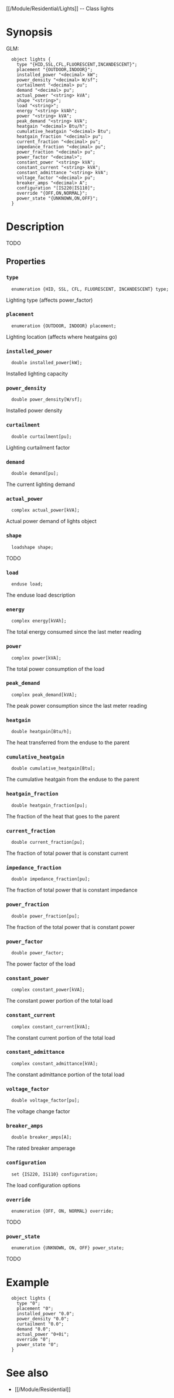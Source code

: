[[/Module/Residential/Lights]] -- Class lights

# Synopsis
GLM:
~~~
  object lights {
    type "{HID,SSL,CFL,FLUORESCENT,INCANDESCENT}";
    placement "{OUTDOOR,INDOOR}";
    installed_power "<decimal> kW";
    power_density "<decimal> W/sf";
    curtailment "<decimal> pu";
    demand "<decimal> pu";
    actual_power "<string> kVA";
    shape "<string>";
    load "<string>";
    energy "<string> kVAh";
    power "<string> kVA";
    peak_demand "<string> kVA";
    heatgain "<decimal> Btu/h";
    cumulative_heatgain "<decimal> Btu";
    heatgain_fraction "<decimal> pu";
    current_fraction "<decimal> pu";
    impedance_fraction "<decimal> pu";
    power_fraction "<decimal> pu";
    power_factor "<decimal>";
    constant_power "<string> kVA";
    constant_current "<string> kVA";
    constant_admittance "<string> kVA";
    voltage_factor "<decimal> pu";
    breaker_amps "<decimal> A";
    configuration "[IS220|IS110]";
    override "{OFF,ON,NORMAL}";
    power_state "{UNKNOWN,ON,OFF}";
  }
~~~

# Description

TODO

## Properties

### `type`
~~~
  enumeration {HID, SSL, CFL, FLUORESCENT, INCANDESCENT} type;
~~~

Lighting type (affects power_factor)

### `placement`
~~~
  enumeration {OUTDOOR, INDOOR} placement;
~~~

Lighting location (affects where heatgains go)

### `installed_power`
~~~
  double installed_power[kW];
~~~

Installed lighting capacity

### `power_density`
~~~
  double power_density[W/sf];
~~~

Installed power density

### `curtailment`
~~~
  double curtailment[pu];
~~~

Lighting curtailment factor

### `demand`
~~~
  double demand[pu];
~~~

The current lighting demand

### `actual_power`
~~~
  complex actual_power[kVA];
~~~

Actual power demand of lights object

### `shape`
~~~
  loadshape shape;
~~~

TODO

### `load`
~~~
  enduse load;
~~~

The enduse load description

### `energy`
~~~
  complex energy[kVAh];
~~~

The total energy consumed since the last meter reading

### `power`
~~~
  complex power[kVA];
~~~

The total power consumption of the load

### `peak_demand`
~~~
  complex peak_demand[kVA];
~~~

The peak power consumption since the last meter reading

### `heatgain`
~~~
  double heatgain[Btu/h];
~~~

The heat transferred from the enduse to the parent

### `cumulative_heatgain`
~~~
  double cumulative_heatgain[Btu];
~~~

The cumulative heatgain from the enduse to the parent

### `heatgain_fraction`
~~~
  double heatgain_fraction[pu];
~~~

The fraction of the heat that goes to the parent

### `current_fraction`
~~~
  double current_fraction[pu];
~~~

The fraction of total power that is constant current

### `impedance_fraction`
~~~
  double impedance_fraction[pu];
~~~

The fraction of total power that is constant impedance

### `power_fraction`
~~~
  double power_fraction[pu];
~~~

The fraction of the total power that is constant power

### `power_factor`
~~~
  double power_factor;
~~~

The power factor of the load

### `constant_power`
~~~
  complex constant_power[kVA];
~~~

The constant power portion of the total load

### `constant_current`
~~~
  complex constant_current[kVA];
~~~

The constant current portion of the total load

### `constant_admittance`
~~~
  complex constant_admittance[kVA];
~~~

The constant admittance portion of the total load

### `voltage_factor`
~~~
  double voltage_factor[pu];
~~~

The voltage change factor

### `breaker_amps`
~~~
  double breaker_amps[A];
~~~

The rated breaker amperage

### `configuration`
~~~
  set {IS220, IS110} configuration;
~~~

The load configuration options

### `override`
~~~
  enumeration {OFF, ON, NORMAL} override;
~~~

TODO

### `power_state`
~~~
  enumeration {UNKNOWN, ON, OFF} power_state;
~~~

TODO

# Example

~~~
  object lights {
    type "0";
    placement "0";
    installed_power "0.0";
    power_density "0.0";
    curtailment "0.0";
    demand "0.0";
    actual_power "0+0i";
    override "0";
    power_state "0";
  }
~~~

# See also
* [[/Module/Residential]]

